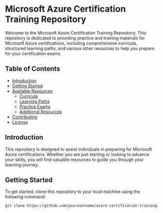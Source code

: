 # Microsoft Azure Certification Training Repository

Welcome to the Microsoft Azure Certification Training Repository. This repository is dedicated to providing practice and training materials for Microsoft Azure certifications, including comprehensive curricula, structured learning paths, and various other resources to help you prepare for your certification exams.

## Table of Contents

- [Introduction](#introduction)
- [Getting Started](#getting-started)
- [Available Resources](#available-resources)
  - [Curricula](#curricula)
  - [Learning Paths](#learning-paths)
  - [Practice Exams](#practice-exams)
  - [Additional Resources](#additional-resources)
- [Contributing](#contributing)
- [License](#license)

## Introduction

This repository is designed to assist individuals in preparing for Microsoft Azure certifications. Whether you are just starting or looking to advance your skills, you will find valuable resources to guide you through your learning journey.

## Getting Started

To get started, clone this repository to your local machine using the following command:

```bash
git clone https://github.com/yourusername/azure-certification-training.git
